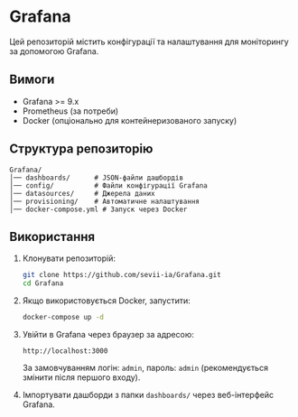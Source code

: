# Grafana

Цей репозиторій містить конфігурації та налаштування для моніторингу за допомогою Grafana.

## Вимоги

- Grafana >= 9.x
- Prometheus (за потреби)
- Docker (опціонально для контейнеризованого запуску)

## Структура репозиторію

```
Grafana/
│── dashboards/      # JSON-файли дашбордів
│── config/          # Файли конфігурації Grafana
│── datasources/     # Джерела даних
│── provisioning/    # Автоматичне налаштування
│── docker-compose.yml # Запуск через Docker
```

## Використання

1. Клонувати репозиторій:
   ```sh
   git clone https://github.com/sevii-ia/Grafana.git
   cd Grafana
   ```

2. Якщо використовується Docker, запустити:
   ```sh
   docker-compose up -d
   ```

3. Увійти в Grafana через браузер за адресою:
   ```
   http://localhost:3000
   ```
   За замовчуванням логін: `admin`, пароль: `admin` (рекомендується змінити після першого входу).

4. Імпортувати дашборди з папки `dashboards/` через веб-інтерфейс Grafana.
